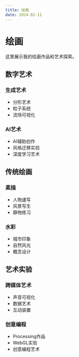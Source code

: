 ```yaml
---
title: 绘画
date: 2024-02-11
---
```


# 绘画

这里展示我的绘画作品和艺术探索。

## 数字艺术

### 生成艺术
- 分形艺术
- 粒子系统
- 流场可视化

### AI艺术
- AI辅助创作
- 风格迁移实验
- 深度学习艺术

## 传统绘画

### 素描
- 人物速写
- 风景写生
- 静物练习

### 水彩
- 城市印象
- 自然风光
- 概念设计

## 艺术实验

### 跨媒体艺术
- 声音可视化
- 数据艺术
- 互动装置

### 创意编程
- Processing作品
- WebGL实验
- 创意编程艺术 